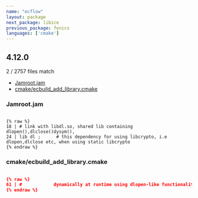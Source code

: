 ```yaml
---
name: "ecflow"
layout: package
next_package: libice
previous_package: fenics
languages: ['cmake']
---
```

## 4.12.0
2 / 2757 files match

 - [Jamroot.jam](#jamrootjam)
 - [cmake/ecbuild_add_library.cmake](#cmakeecbuild_add_librarycmake)

### Jamroot.jam

```

{% raw %}
18 | # link with libdl.so, shared lib containing dlopen(),dlclose()dysym(),
24 | lib dl ;      # this dependency for using libcrypto, i.e dlopen,dlclose etc, when using static libcrypto
{% endraw %}

```
### cmake/ecbuild_add_library.cmake

```cmake

{% raw %}
61 | #            dynamically at runtime using dlopen-like functionality
{% endraw %}

```